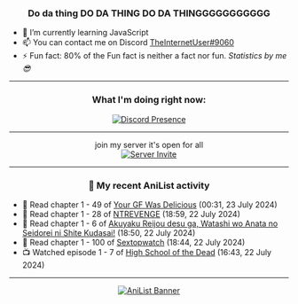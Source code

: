 <div align="center">

### Do da thing DO DA THING DO DA THINGGGGGGGGGGG
</div>

- 🌱 I’m currently learning JavaScript
- 📫 You can contact me on Discord [TheInternetUser#9060](https://discord.com/users/534117072796385300)
- ⚡ Fun fact: 80% of the Fun fact is neither a fact nor fun. _Statistics by me 😎_
<hr>

<div align="center">

### What I'm doing right now:
[![Discord Presence](https://lanyard.cnrad.dev/api/534117072796385300)](https://discord.com/users/534117072796385300)
<hr>

join my server it's open for all <br>
[![Server Invite](https://invidget.switchblade.xyz/bfYgVHxrSs)](https://discord.gg/bfYgVHxrSs)

<hr>
  
### 🌸 My recent AniList activity

</div>

<!-- ANILIST_ACTIVITY:start -->

-   📖 Read chapter 1 - 49 of [Your GF Was Delicious](https://anilist.co/manga/169210) (00:31, 23 July 2024)
-   📖 Read chapter 1 - 28 of [NTREVENGE](https://anilist.co/manga/167427) (18:59, 22 July 2024)
-   📖 Read chapter 1 - 6 of [Akuyaku Reijou desu ga, Watashi wo Anata no Seidorei ni Shite Kudasai!](https://anilist.co/manga/171022) (18:50, 22 July 2024)
-   📖 Read chapter 1 - 100 of [Sextopwatch](https://anilist.co/manga/152411) (18:44, 22 July 2024)
-   📺 Watched episode 1 - 7 of [High School of the Dead](https://anilist.co/anime/8074) (16:43, 22 July 2024)

<!-- ANILIST_ACTIVITY:end -->
<hr>

<div align="center">

[![AniList Banner](https://img.anili.st/User/929966)](https://anilist.co/user/TheInternetUser)

<!-- ![Profile views](https://gpvc.arturio.dev/TheInternetUse7) Since 2023-01-09 -->
<br>


</div>
